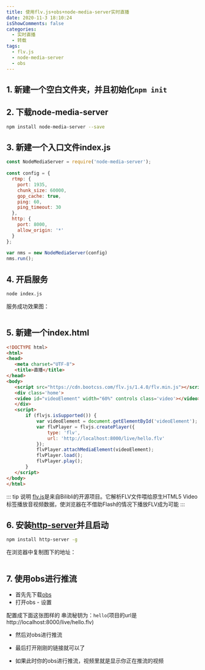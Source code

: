 ```yaml
---
title: 使用flv.js+obs+node-media-server实时直播
date: 2020-11-3 18:10:24
isShowComments: false
categories: 
  - 实时直播
  - 转载
tags: 
  - flv.js
  - node-media-server
  - obs
---
```



## **1. 新建一个空白文件夹，并且初始化`npm init`**

## **2. 下载node-media-server**
```sh
npm install node-media-server --save
```
## **3. 新建一个入口文件index.js**
```js
const NodeMediaServer = require('node-media-server');
 
const config = {
  rtmp: {
    port: 1935,
    chunk_size: 60000,
    gop_cache: true,
    ping: 60,
    ping_timeout: 30
  },
  http: {
    port: 8000,
    allow_origin: '*'
  }
};
 
var nms = new NodeMediaServer(config)
nms.run();
```
## **4. 开启服务**
```sh
node index.js
```

服务成功效果图：

<img :src="$withBase('/assets/img/使用flv_files/1.jpg')">

## **5. 新建一个index.html**

```html
<!DOCTYPE html>
<html>
<head>
   <meta charset="UTF-8">
   <title>直播</title>
</head>
<body>
   <script src="https://cdn.bootcss.com/flv.js/1.4.0/flv.min.js"></script>
   <div class='home'>
   <video id="videoElement" width="60%" controls class='video'></video>
   </div>
   <script>
       if (flvjs.isSupported()) {
           var videoElement = document.getElementById('videoElement');
           var flvPlayer = flvjs.createPlayer({
               type: 'flv',
               url: 'http://localhost:8000/live/hello.flv'
           });
           flvPlayer.attachMediaElement(videoElement);
           flvPlayer.load();
           flvPlayer.play();
       }
   </script>
</body>
</html>
```
::: tip 说明
[flv.js](https://github.com/bilibili/flv.js "flv.js")是来自Bilibli的开源项目。它解析FLV文件喂给原生HTML5 Video标签播放音视频数据，使浏览器在不借助Flash的情况下播放FLV成为可能
:::

## **6. 安装[http-server](https://github.com/http-party/http-server "http-server")并且启动**

```sh
npm install http-server -g
```
在浏览器中复制图下的地址：

<img :src="$withBase('/assets/img/使用flv_files/2.jpg')">

## **7. 使用obs进行推流**

- 首先先下载[obs](https://obsproject.com/ "obs")
- 打开obs - 设置

配置成下面这张图样的
串流秘钥为：`hello`(项目的url是http://localhost:8000/live/hello.flv)
<img :src="$withBase('/assets/img/使用flv_files/3.jpg')">

- 然后对obs进行推流

- 最后打开刚刚的链接就可以了

- 如果此时你的obs进行推流，视频里就是显示你正在推流的视频

<img :src="$withBase('/assets/img/使用flv_files/4.jpg')">
 









